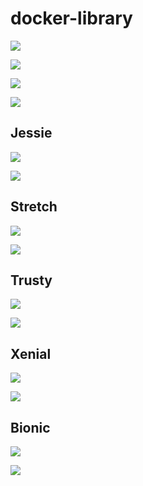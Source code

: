 # docker-library

[![](https://img.shields.io/docker/automated/aggresss/elementary.svg)](https://hub.docker.com/r/aggresss/elementary/)

[![](https://img.shields.io/docker/build/aggresss/elementary.svg)](https://hub.docker.com/r/aggresss/elementary/)

[![](https://img.shields.io/docker/pulls/aggresss/elementary.svg)](https://hub.docker.com/r/aggresss/elementary/)

[![](https://img.shields.io/docker/stars/aggresss/elementary.svg)](https://hub.docker.com/r/aggresss/elementary/)


## Jessie

[![](https://img.shields.io/microbadger/image-size/aggresss/elementary/jessie.svg)](https://hub.docker.com/r/aggresss/elementary/)

[![](https://img.shields.io/microbadger/layers/aggresss/elementary/jessie.svg)](https://hub.docker.com/r/aggresss/elementary/)

## Stretch

[![](https://img.shields.io/microbadger/image-size/aggresss/elementary/stretch.svg)](https://hub.docker.com/r/aggresss/elementary/)

[![](https://img.shields.io/microbadger/layers/aggresss/elementary/stretch.svg)](https://hub.docker.com/r/aggresss/elementary/)

## Trusty

[![](https://img.shields.io/microbadger/image-size/aggresss/elementary/trusty.svg)](https://hub.docker.com/r/aggresss/elementary/)

[![](https://img.shields.io/microbadger/layers/aggresss/elementary/trusty.svg)](https://hub.docker.com/r/aggresss/elementary/)

## Xenial

[![](https://img.shields.io/microbadger/image-size/aggresss/elementary/xenial.svg)](https://hub.docker.com/r/aggresss/elementary/)

[![](https://img.shields.io/microbadger/layers/aggresss/elementary/xenial.svg)](https://hub.docker.com/r/aggresss/elementary/)

## Bionic

[![](https://img.shields.io/microbadger/image-size/aggresss/elementary/bionic.svg)](https://hub.docker.com/r/aggresss/elementary/)

[![](https://img.shields.io/microbadger/layers/aggresss/elementary/bionic.svg)](https://hub.docker.com/r/aggresss/elementary/)

